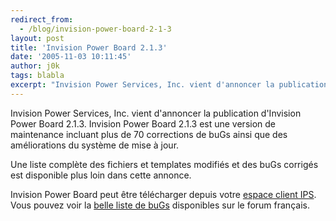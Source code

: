 ```yaml
---
redirect_from:
  - /blog/invision-power-board-2-1-3
layout: post
title: 'Invision Power Board 2.1.3'
date: '2005-11-03 10:11:45'
author: j0k
tags: blabla
excerpt: "Invision Power Services, Inc. vient d'annoncer la publication d'Invision Power Board 2.1.3.     \nInvision Power Board 2.1.3 est une version de maintenance incluant plus de 70 corrections de buGs ainsi que des améliorations du système de mise à jour.   \n  \nUne liste complète des fichiers et templates modifiés et des buGs corrigés est disponible plus      …"
---
```


Invision Power Services, Inc. vient d'annoncer la publication d'Invision Power Board 2.1.3.
Invision Power Board 2.1.3 est une version de maintenance incluant plus de 70 corrections de buGs ainsi que des améliorations du système de mise à jour.

Une liste complète des fichiers et templates modifiés et des buGs corrigés est disponible plus loin dans cette annonce.

Invision Power Board peut être télécharger depuis votre [espace client IPS](http://www.invisionpower.com/customer/).   Vous pouvez voir la [belle liste de buGs](http://forums.invisionboard.fr/index.php?act=ST&amp;f=11&amp;t=22059&amp;) disponibles sur le forum français.
